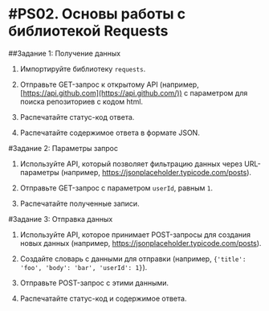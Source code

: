 #PS02. Основы работы с библиотекой Requests
==
##Задание 1: Получение данных


1. Импортируйте библиотеку `requests`.

2. Отправьте GET-запрос к открытому API (например, [https://api.github.com](https://api.github.com/)) с параметром для поиска репозиториев с кодом html.

3. Распечатайте статус-код ответа.

4. Распечатайте содержимое ответа в формате JSON.

#Задание 2: Параметры запрос

1. Используйте API, который позволяет фильтрацию данных через URL-параметры (например, https://jsonplaceholder.typicode.com/posts).

2. Отправьте GET-запрос с параметром `userId`, равным `1`.

3. Распечатайте полученные записи.

#Задание 3: Отправка данных

1. Используйте API, которое принимает POST-запросы для создания новых данных (например, https://jsonplaceholder.typicode.com/posts).

2. Создайте словарь с данными для отправки (например, `{'title': 'foo', 'body': 'bar', 'userId': 1}`).

3. Отправьте POST-запрос с этими данными.

4. Распечатайте статус-код и содержимое ответа.
